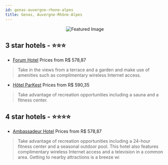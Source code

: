 ```yaml
---
id: genas-auvergne-rhone-alpes
title: Genas, Auvergne-Rhône-Alpes
---
```


<center><img src="https://i.travelapi.com/hotels/4000000/3350000/3348000/3347901/51889fd6_z.jpg" alt="Featured Image" /></center>


##  3 star hotels - ⭐️⭐️⭐️

-    [Forum Hotel](https://us.hurb.com/hotels/genas/forum-hotel-JNP-JP973816?cmp=18055) Prices from R$ 578,87
   > Take in the views from a terrace and a garden and make use of amenities such as complimentary wireless Internet access.
-    [Hôtel ParKest](https://us.hurb.com/hotels/genas/hotel-parkest-JNP-JP540816?cmp=18055) Prices from R$ 590,35
   > Take advantage of recreation opportunities including a sauna and a fitness center.

##  4 star hotels - ⭐️⭐️⭐️⭐️

-    [Ambassadeur Hotel](https://us.hurb.com/hotels/genas/ambassadeur-hotel-JNP-JP973810?cmp=18055) Prices from R$ 578,87
   > Take advantage of recreation opportunities including a 24-hour fitness center and a seasonal outdoor pool. This hotel also features complimentary wireless Internet access and a television in a common area. Getting to nearby attractions is a breeze wi
